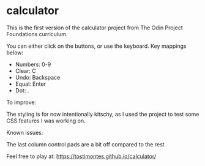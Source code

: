 # calculator
This is the first version of the calculator project from The Odin Project Foundations curriculum.

You can either click on the buttons, or use the keyboard. Key mappings below:
- Numbers: 0-9
- Clear: C
- Undo: Backspace
- Equal: Enter
- Dot: .

To improve:

The styling is for now intentionally kitschy, as I used the project to test some CSS features I was working on.

Known issues:

The last column control pads are a bit off compared to the rest

Feel free to play at: https://tostimontes.github.io/calculator/
